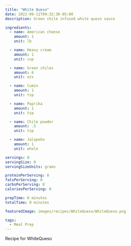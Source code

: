 ```yaml
---
title: "White Queso"
date: 2022-09-11T09:32:36-05:00
description: Green chile infused white queso sauce

ingredients:
  - name: American cheese
    amount: 1
    unit: lb

  - name: Heavy cream
    amount: 1
    unit: cup

  - name: Green chiles
    amount: 6
    unit: ozs

  - name: Cumin
    amount: 1
    unit: tsp

  - name: Paprika
    amount: 1
    unit: tsp

  - name: Chile powder
    amount: .5
    unit: tsp

  - name: Jalapeño
    amount: 1
    unit: whole

servings: 0
servingSize: 0
servingSizeUnits: grams

proteinPerServing: 0
fatsPerServing: 0
carbsPerServing: 0
caloriesPerServing: 0

prepTime: 0 minutes
totalTime: 0 minutes

featuredImage: images/recipes/WhiteQueso/WhiteQueso.png

tags:
  - Meal Prep
---
```


Recipe for WhiteQueso
